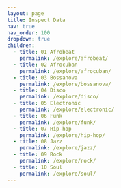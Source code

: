 ```yaml
---
layout: page
title: Inspect Data
nav: true
nav_order: 100
dropdown: true
children:
  - title: 01 Afrobeat
    permalink: /explore/afrobeat/
  - title: 02 Afrocuban
    permalink: /explore/afrocuban/
  - title: 03 Bossanova
    permalink: /explore/bossanova/
  - title: 04 Disco
    permalink: /explore/disco/
  - title: 05 Electronic
    permalink: /explore/electronic/
  - title: 06 Funk
    permalink: /explore/funk/
  - title: 07 Hip-hop
    permalink: /explore/hip-hop/
  - title: 08 Jazz
    permalink: /explore/jazz/
  - title: 09 Rock
    permalink: /explore/rock/
  - title: 10 Soul
    permalink: /explore/soul/
---
```

